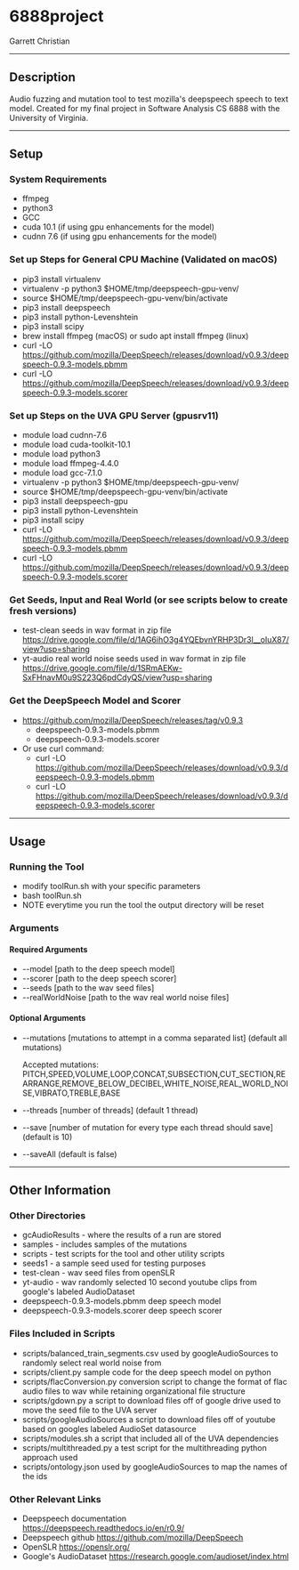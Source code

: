 # 6888project
Garrett Christian

---
## Description

Audio fuzzing and mutation tool to test mozilla's deepspeech speech to text model. Created for my final project in Software Analysis CS 6888 with the University of Virginia.

---

## Setup

### System Requirements
- ffmpeg
- python3
- GCC
- cuda 10.1 (if using gpu enhancements for the model)
- cudnn 7.6 (if using gpu enhancements for the model)


### Set up Steps for General CPU Machine (Validated on macOS)
- pip3 install virtualenv
- virtualenv -p python3 $HOME/tmp/deepspeech-gpu-venv/
- source $HOME/tmp/deepspeech-gpu-venv/bin/activate
- pip3 install deepspeech
- pip3 install python-Levenshtein
- pip3 install scipy
- brew install ffmpeg (macOS) or sudo apt install ffmpeg (linux)
- curl -LO https://github.com/mozilla/DeepSpeech/releases/download/v0.9.3/deepspeech-0.9.3-models.pbmm
- curl -LO https://github.com/mozilla/DeepSpeech/releases/download/v0.9.3/deepspeech-0.9.3-models.scorer


### Set up Steps on the UVA GPU Server (gpusrv11)
- module load cudnn-7.6
- module load cuda-toolkit-10.1
- module load python3
- module load ffmpeg-4.4.0
- module load gcc-7.1.0  
- virtualenv -p python3 $HOME/tmp/deepspeech-gpu-venv/
- source $HOME/tmp/deepspeech-gpu-venv/bin/activate
- pip3 install deepspeech-gpu
- pip3 install python-Levenshtein
- pip3 install scipy
- curl -LO https://github.com/mozilla/DeepSpeech/releases/download/v0.9.3/deepspeech-0.9.3-models.pbmm
- curl -LO https://github.com/mozilla/DeepSpeech/releases/download/v0.9.3/deepspeech-0.9.3-models.scorer

### Get Seeds, Input and Real World (or see scripts below to create fresh versions)
- test-clean seeds in wav format in zip file https://drive.google.com/file/d/1AG6ihO3g4YQEbvnYRHP3Dr3l__oIuX87/view?usp=sharing
- yt-audio real world noise seeds used in wav format in zip file https://drive.google.com/file/d/1SRmAEKw-SxFHnavM0u9S223Q6pdCdyQS/view?usp=sharing

### Get the DeepSpeech Model and Scorer
- https://github.com/mozilla/DeepSpeech/releases/tag/v0.9.3
  - deepspeech-0.9.3-models.pbmm
  - deepspeech-0.9.3-models.scorer
- Or use curl command:
  - curl -LO https://github.com/mozilla/DeepSpeech/releases/download/v0.9.3/deepspeech-0.9.3-models.pbmm
  - curl -LO https://github.com/mozilla/DeepSpeech/releases/download/v0.9.3/deepspeech-0.9.3-models.scorer

---

## Usage

### Running the Tool
- modify toolRun.sh with your specific parameters
- bash toolRun.sh
- NOTE everytime you run the tool the output directory will be reset

### Arguments 
#### Required Arguments 
- --model [path to the deep speech model] 
- --scorer [path to the deep speech scorer]
- --seeds [path to the wav seed files] 
- --realWorldNoise [path to the wav real world noise files] 

#### Optional Arguments
- --mutations [mutations to attempt in a comma separated list] (default all mutations)
  
  Accepted mutations: PITCH,SPEED,VOLUME,LOOP,CONCAT,SUBSECTION,CUT_SECTION,REARRANGE,REMOVE_BELOW_DECIBEL,WHITE_NOISE,REAL_WORLD_NOISE,VIBRATO,TREBLE,BASE

- --threads [number of threads] (default 1 thread)
- --save [number of mutation for every type each thread should save] (default is 10)
- --saveAll (default is false)

---

## Other Information

### Other Directories
- gcAudioResults - where the results of a run are stored
- samples - includes samples of the mutations
- scripts - test scripts for the tool and other utility scripts
- seeds1 - a sample seed used for testing purposes
- test-clean - wav seed files from openSLR
- yt-audio - wav randomly selected 10 second youtube clips from google's labeled AudioDataset
- deepspeech-0.9.3-models.pbmm deep speech model
- deepspeech-0.9.3-models.scorer deep speech scorer

### Files Included in Scripts
- scripts/balanced_train_segments.csv used by googleAudioSources to randomly select real world noise from 
- scripts/client.py sample code for the deep speech model on python
- scripts/flacConversion.py conversion script to change the format of flac audio files to wav while retaining organizational file structure
- scripts/gdown.py a script to download files off of google drive used to move the seed file to the UVA server
- scripts/googleAudioSources a script to download files off of youtube based on googles labeled AudioSet datasource 
- scripts/modules.sh a script that included all of the UVA dependencies 
- scripts/multithreaded.py a test script for the multithreading python approach used
- scripts/ontology.json used by googleAudioSources to map the names of the ids 

### Other Relevant Links
- Deepspeech documentation https://deepspeech.readthedocs.io/en/r0.9/
- Deepspeech github https://github.com/mozilla/DeepSpeech
- OpenSLR https://openslr.org/
- Google's AudioDataset https://research.google.com/audioset/index.html



